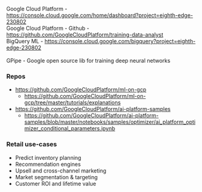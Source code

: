 Google Cloud Platform - https://console.cloud.google.com/home/dashboard?project=eighth-edge-230802 <br/>
Google Cloud Platform - Github - https://github.com/GoogleCloudPlatform/training-data-analyst <br/>
BigQuery ML - https://console.cloud.google.com/bigquery?project=eighth-edge-230802 <br/>
<br/>
GPipe - Google open source lib for training deep neural networks

### Repos
* https://github.com/GoogleCloudPlatform/ml-on-gcp
  * https://github.com/GoogleCloudPlatform/ml-on-gcp/tree/master/tutorials/explanations
* https://github.com/GoogleCloudPlatform/ai-platform-samples
  * https://github.com/GoogleCloudPlatform/ai-platform-samples/blob/master/notebooks/samples/optimizer/ai_platform_optimizer_conditional_parameters.ipynb

### Retail use-cases
* Predict inventory planning
* Recommendation engines
* Upsell and cross-channel marketing
* Market segmentation & targeting
* Customer ROI and lifetime value






